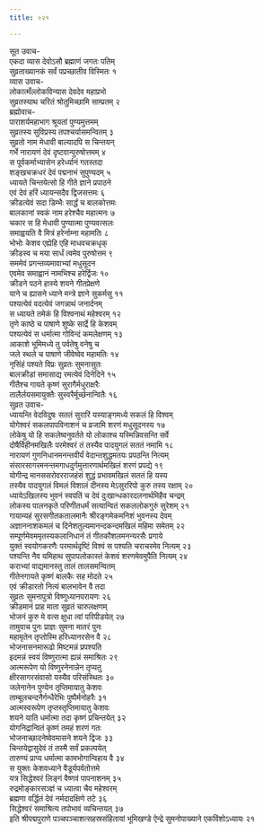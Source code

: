 ```yaml
---
title: ०२१

---
```

सूत उवाच-  
एकदा व्यास देवोऽसौ ब्रह्माणं जगतः पतिम्  
सुव्रताख्यानकं सर्वं पप्रच्छातीव विस्मितः १  
व्यास उवाच-  
लोकात्मँल्लोकविन्यास देवदेव महाप्रभो  
सुव्रतस्याथ चरितं श्रोतुमिच्छामि साम्प्रतम् २  
ब्रह्मोवाच-  
पाराशर्यमहाभाग श्रूयतां पुण्यमुत्तमम्  
सुव्रतस्य सुविप्रस्य तपश्चर्यासमन्वितम् ३  
सुव्रतो नाम मेधावी बाल्यादपि स चिन्तयन्  
गर्भे नारायणं देवं दृष्टवान्पुरुषोत्तमम् ४  
स पूर्वकर्माभ्यासेन हरेर्ध्यानं गतस्तदा  
शङ्खचक्रधरं देवं पद्मनाभं सुपुण्यदम् ५  
ध्यायते चिन्तयेत्सो हि गीते ज्ञाने प्रपाठने  
एवं देवं हरिं ध्यायन्सदैव द्विजसत्तमः ६  
क्रीडत्येवं सदा डिम्भैः सार्द्धं च बालकोत्तमः  
बालकानां स्वकं नाम हरेश्चैव महात्मनः ७  
चकार स हि मेधावी पुण्यात्मा पुण्यवत्सलः  
समाह्वयति वै मित्रं हरेर्नाम्ना महामतिः ८  
भोभोः केशव एह्येहि एहि माधवचक्रधृक्  
क्रीडस्व च मया सार्धं त्वमेव पुरुषोत्तम ९  
सममेवं प्रगन्तव्यमावाभ्यां मधुसूदन  
एवमेव समाह्वानं नामभिश्च हरेर्द्विजः १०  
क्रीडने पठने हास्ये शयने गीतप्रेक्षणे  
याने च ह्यासने ध्याने मन्त्रे ज्ञाने सुकर्मसु ११  
पश्यत्येवं वदत्येवं जगन्नाथं जनार्दनम्  
स ध्यायते तमेकं हि विश्वनाथं महेश्वरम् १२  
तृणे काष्ठे च पाषाणे शुष्के सार्द्रे हि केशवम्  
पश्यत्येवं स धर्मात्मा गोविन्दं कमलेक्षणम् १३  
आकाशे भूमिमध्ये तु पर्वतेषु वनेषु च  
जले स्थले च पाषाणे जीवेष्वेव महामतिः १४  
नृसिंहं पश्यते विप्रः सुव्रतः सुमनासुतः  
बालक्रीडां समासाद्य रमत्येवं दिनेदिने १५  
गीतैश्च गायते कृष्णं सुरागैर्मधुराक्षरैः  
तालैर्लयसमायुक्तैः सुस्वरैर्मूर्च्छनान्वितैः १६  
सुव्रत उवाच-  
ध्यायन्ति वेदविदुषः सततं सुरारिं यस्याङ्गमध्ये सकलं हि विश्वम्  
योगेश्वरं सकलपापविनाशनं च व्रजामि शरणं मधुसूदनस्य १७  
लोकेषु यो हि सकलेष्वनुवर्तते यो लोकाश्च यस्मिन्निवसन्ति सर्वे  
दोषैर्विहीनमखिलैः परमेश्वरं तं तस्यैव पादयुगलं सततं नमामि १८  
नारायणं गुणनिधानमनन्तवीर्यं वेदान्तशुद्धमतयः प्रपठन्ति नित्यम्  
संसारसागरमनन्तमगाधदुर्गमुत्तारणार्थमखिलं शरणं प्रपद्ये १९  
योगीन्द्र मानससरोवरराजहंसं शुद्धं प्रभावमखिलं सततं हि यस्य  
तस्यैव पादयुगलं विमलं विशालं दीनस्य मेऽसुररिपो कुरु तस्य रक्षाम् २०  
ध्यायेऽखिलस्य भुवनं स्वपतिं च देवं दुःखान्धकारदलनार्थमिहैव चन्द्रम्  
लोकस्य पालनकृते परिणीतधर्मं सत्यान्वितं सकललोकगुरुं सुरेशम् २१  
गायाम्यहं सुरसगीतकतालमानैः श्रीरङ्गमेकमनिशं भुवनस्य देवम्  
अज्ञाननाशकमलं च दिनेशतुल्यमानन्दकन्दमखिलं महिमा समेतम् २२  
सम्पूर्णमेवममृतस्यकलानिधानं तं गीतकौशलमनन्यरसैः प्रगाये  
युक्तं स्वयोगकरणैः परमार्थदृष्टिं विश्वं स पश्यति चराचरमेव नित्यम् २३  
पश्यन्ति नैव यमिहाथ सुपापलोकास्तं केशवं शरणमेवमुपैति नित्यम् २४  
कराभ्यां वाद्यमानस्तु तालं तालसमन्वितम्  
गीतेनगायते कृष्णं बालकैः सह मोदते २५  
एवं क्रीडारतो नित्यं बालभावेन वै तदा  
सुव्रतः सुमनापुत्रो विष्णुध्यानपरायणः २६  
क्रीडमानं प्राह माता सुव्रतं चारुलक्षणम्  
भोजनं कुरु मे वत्स क्षुधा त्वां परिपीडयेत् २७  
तामुवाच पुनः प्राज्ञः सुमना मातरं पुनः  
महामृतेन तृप्तोस्मि हरिध्यानरसेन वै २८  
भोजनासनमारूढो मिष्टमन्नं प्रपश्यति  
इदमन्नं स्वयं विष्णुरात्मा ह्यन्नं समाश्रितः २९  
आत्मरूपेण यो विष्णुरनेनान्नेन तृप्यतु  
क्षीरसागरसंवासो यस्यैव परिसंस्थितः ३०  
जलेनानेन पुण्येन तृप्तिमायातु केशवः  
ताम्बूलचन्दनैर्गन्धैरेभिः पुष्पैर्मनोहरैः ३१  
आत्मस्वरूपेण तृप्तस्तृप्तिमायातु केशवः  
शयने याति धर्मात्मा तदा कृष्णं प्रचिन्तयेत् ३२  
योगनिद्रान्वितं कृष्णं तमहं शरणं गतः  
भोजनाच्छादनेष्वेवमासने शयने द्विजः ३३  
चिन्तयेद्वासुदेवं तं तस्मै सर्वं प्रकल्पयेत्  
तारुण्यं प्राप्य धर्मात्मा कामभोगान्विहाय वै ३४  
स युक्तः केशवध्याने वैडूर्यपर्वतोत्तमे  
यत्र सिद्धेश्वरं लिङ्गं वैष्णवं पापनाशनम् ३५  
रुद्रमोङ्कारसञ्ज्ञं च ध्यात्वा चैव महेश्वरम्  
ब्रह्मणा वर्द्धितं देवं नर्मदादक्षिणे तटे ३६  
सिद्धेश्वरं समाश्रित्य तपोभावं व्यचिन्तयत् ३७  
इति श्रीपद्मपुराणे पञ्चपञ्चाशत्सहस्रसंहितायां भूमिखण्डे ऐन्द्रे सुमनोपाख्याने एकविंशोऽध्यायः २१